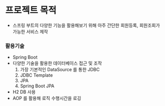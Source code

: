 # 프로젝트 목적
- 스프링 부트의 다양한 기능을 활용해보기 위해 아주 간단한 회원등록, 회원조회가 가능한 서비스 제작 

### 활용기술 
* Spring Boot
* 다양한 기술을 활용한 데이터베이스 접근 및 조작
  1. 가장 기본적인 DataSource 를 통한 JDBC
  2. JDBC Template
  3. JPA
  4. Spring Boot JPA
* H2 DB 사용
* AOP 를 활용해 로직 수행시간을 로깅

